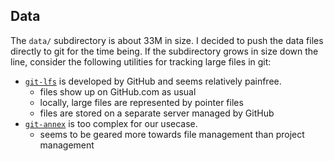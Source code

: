 ## Data
The `data/` subdirectory is about 33M in size. I decided to push the data files directly to git for the time being. If the subdirectory grows in size down the line, consider the following utilities for tracking large files in git:

- [`git-lfs`](https://git-lfs.github.com/) is developed by GitHub and seems relatively painfree.
  - files show up on GitHub.com as usual
  - locally, large files are represented by pointer files
  - files are stored on a separate server managed by GitHub
- [`git-annex`](https://git-annex.branchable.com/) is too complex for our usecase.
  - seems to be geared more towards file management than project management

